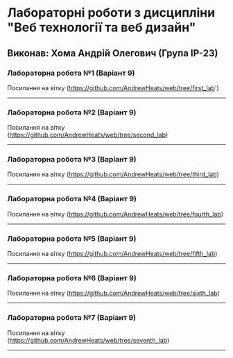 # Лабораторні роботи з дисципліни "Веб технології та веб дизайн"

## Виконав: Хома Андрій Олегович (Група ІР-23)

### Лабораторна робота №1 (Варіант 9)
Посилання на вітку (https://github.com/AndrewHeats/web/tree/first_lab')

***
### Лабораторна робота №2 (Варіант 9)
Посилання на вітку (https://github.com/AndrewHeats/web/tree/second_lab)

***
### Лабораторна робота №3 (Варіант 9)
Посилання на вітку (https://github.com/AndrewHeats/web/tree/third_lab)

***
### Лабораторна робота №4 (Варіант 9)
Посилання на вітку (https://github.com/AndrewHeats/web/tree/fourth_lab)
***
### Лабораторна робота №5 (Варіант 9)
Посилання на вітку (https://github.com/AndrewHeats/web/tree/fifth_lab)
***

### Лабораторна робота №6 (Варіант 9)
Посилання на вітку (https://github.com/AndrewHeats/web/tree/sixth_lab)
***
### Лабораторна робота №7 (Варіант 9)
Посилання на вітку (https://github.com/AndrewHeats/web/tree/seventh_lab)
***

